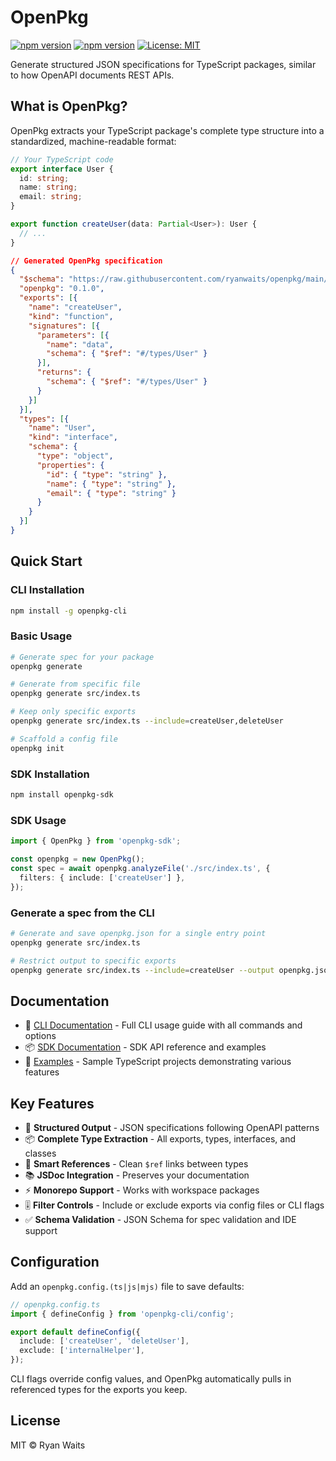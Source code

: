 # OpenPkg

[![npm version](https://img.shields.io/npm/v/openpkg-cli.svg)](https://www.npmjs.com/package/openpkg-cli)
[![npm version](https://img.shields.io/npm/v/openpkg-sdk.svg)](https://www.npmjs.com/package/openpkg-sdk)
[![License: MIT](https://img.shields.io/badge/License-MIT-yellow.svg)](https://opensource.org/licenses/MIT)

Generate structured JSON specifications for TypeScript packages, similar to how OpenAPI documents REST APIs.

## What is OpenPkg?

OpenPkg extracts your TypeScript package's complete type structure into a standardized, machine-readable format:

```typescript
// Your TypeScript code
export interface User {
  id: string;
  name: string;
  email: string;
}

export function createUser(data: Partial<User>): User {
  // ...
}
```

```json
// Generated OpenPkg specification
{
  "$schema": "https://raw.githubusercontent.com/ryanwaits/openpkg/main/schemas/v0.1.0/openpkg.schema.json",
  "openpkg": "0.1.0",
  "exports": [{
    "name": "createUser",
    "kind": "function",
    "signatures": [{
      "parameters": [{
        "name": "data",
        "schema": { "$ref": "#/types/User" }
      }],
      "returns": {
        "schema": { "$ref": "#/types/User" }
      }
    }]
  }],
  "types": [{
    "name": "User",
    "kind": "interface",
    "schema": {
      "type": "object",
      "properties": {
        "id": { "type": "string" },
        "name": { "type": "string" },
        "email": { "type": "string" }
      }
    }
  }]
}
```

## Quick Start

### CLI Installation

```bash
npm install -g openpkg-cli
```

### Basic Usage

```bash
# Generate spec for your package
openpkg generate

# Generate from specific file
openpkg generate src/index.ts

# Keep only specific exports
openpkg generate src/index.ts --include=createUser,deleteUser

# Scaffold a config file
openpkg init
```

### SDK Installation

```bash
npm install openpkg-sdk
```

### SDK Usage

```typescript
import { OpenPkg } from 'openpkg-sdk';

const openpkg = new OpenPkg();
const spec = await openpkg.analyzeFile('./src/index.ts', {
  filters: { include: ['createUser'] },
});
```

### Generate a spec from the CLI

```bash
# Generate and save openpkg.json for a single entry point
openpkg generate src/index.ts

# Restrict output to specific exports
openpkg generate src/index.ts --include=createUser --output openpkg.json
```

## Documentation

- 📖 [CLI Documentation](./packages/cli/README.md) - Full CLI usage guide with all commands and options
- 📦 [SDK Documentation](./packages/sdk/README.md) - SDK API reference and examples
- 🧪 [Examples](./examples/README.md) - Sample TypeScript projects demonstrating various features

## Key Features

- 🎯 **Structured Output** - JSON specifications following OpenAPI patterns
- 📦 **Complete Type Extraction** - All exports, types, interfaces, and classes
- 🔗 **Smart References** - Clean `$ref` links between types
- 📚 **JSDoc Integration** - Preserves your documentation
- ⚡ **Monorepo Support** - Works with workspace packages
- 🎚️ **Filter Controls** - Include or exclude exports via config files or CLI flags
- ✅ **Schema Validation** - JSON Schema for spec validation and IDE support

## Configuration

Add an `openpkg.config.(ts|js|mjs)` file to save defaults:

```ts
// openpkg.config.ts
import { defineConfig } from 'openpkg-cli/config';

export default defineConfig({
  include: ['createUser', 'deleteUser'],
  exclude: ['internalHelper'],
});
```

CLI flags override config values, and OpenPkg automatically pulls in referenced types for the exports you keep.

## License

MIT © Ryan Waits
